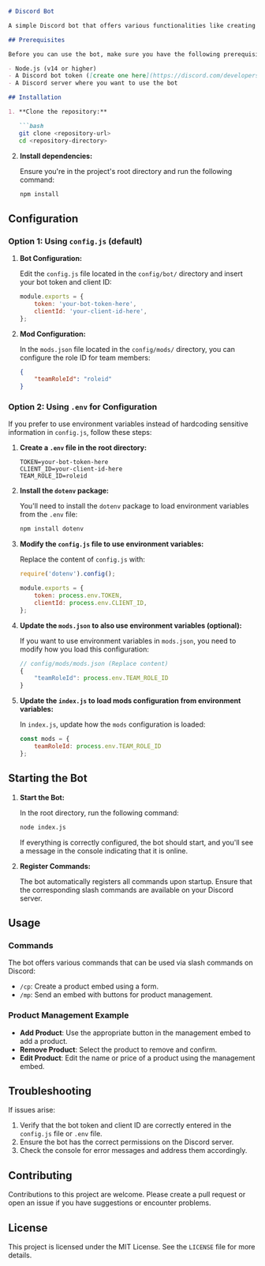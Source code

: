 
```markdown
# Discord Bot

A simple Discord bot that offers various functionalities like creating product embeds and managing products.

## Prerequisites

Before you can use the bot, make sure you have the following prerequisites:

- Node.js (v14 or higher)
- A Discord bot token ([create one here](https://discord.com/developers/applications))
- A Discord server where you want to use the bot

## Installation

1. **Clone the repository:**

   ```bash
   git clone <repository-url>
   cd <repository-directory>
   ```

2. **Install dependencies:**

   Ensure you're in the project's root directory and run the following command:

   ```bash
   npm install
   ```

## Configuration

### Option 1: Using `config.js` (default)

1. **Bot Configuration:**

   Edit the `config.js` file located in the `config/bot/` directory and insert your bot token and client ID:

   ```javascript
   module.exports = {
       token: 'your-bot-token-here',
       clientId: 'your-client-id-here',
   };
   ```

2. **Mod Configuration:**

   In the `mods.json` file located in the `config/mods/` directory, you can configure the role ID for team members:

   ```json
   {
       "teamRoleId": "roleid"
   }
   ```

### Option 2: Using `.env` for Configuration

If you prefer to use environment variables instead of hardcoding sensitive information in `config.js`, follow these steps:

1. **Create a `.env` file in the root directory:**

   ```plaintext
   TOKEN=your-bot-token-here
   CLIENT_ID=your-client-id-here
   TEAM_ROLE_ID=roleid
   ```

2. **Install the `dotenv` package:**

   You'll need to install the `dotenv` package to load environment variables from the `.env` file:

   ```bash
   npm install dotenv
   ```

3. **Modify the `config.js` file to use environment variables:**

   Replace the content of `config.js` with:

   ```javascript
   require('dotenv').config();

   module.exports = {
       token: process.env.TOKEN,
       clientId: process.env.CLIENT_ID,
   };
   ```

4. **Update the `mods.json` to also use environment variables (optional):**

   If you want to use environment variables in `mods.json`, you need to modify how you load this configuration:

   ```javascript
   // config/mods/mods.json (Replace content)
   {
       "teamRoleId": process.env.TEAM_ROLE_ID
   }
   ```

5. **Update the `index.js` to load mods configuration from environment variables:**

   In `index.js`, update how the `mods` configuration is loaded:

   ```javascript
   const mods = {
       teamRoleId: process.env.TEAM_ROLE_ID
   };
   ```

## Starting the Bot

1. **Start the Bot:**

   In the root directory, run the following command:

   ```bash
   node index.js
   ```

   If everything is correctly configured, the bot should start, and you'll see a message in the console indicating that it is online.

2. **Register Commands:**

   The bot automatically registers all commands upon startup. Ensure that the corresponding slash commands are available on your Discord server.

## Usage

### Commands

The bot offers various commands that can be used via slash commands on Discord:

- `/cp`: Create a product embed using a form.
- `/mp`: Send an embed with buttons for product management.

### Product Management Example

- **Add Product**: Use the appropriate button in the management embed to add a product.
- **Remove Product**: Select the product to remove and confirm.
- **Edit Product**: Edit the name or price of a product using the management embed.

## Troubleshooting

If issues arise:

1. Verify that the bot token and client ID are correctly entered in the `config.js` file or `.env` file.
2. Ensure the bot has the correct permissions on the Discord server.
3. Check the console for error messages and address them accordingly.

## Contributing

Contributions to this project are welcome. Please create a pull request or open an issue if you have suggestions or encounter problems.

## License

This project is licensed under the MIT License. See the `LICENSE` file for more details.
```
